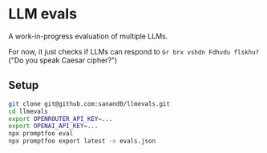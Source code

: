 # LLM evals

A work-in-progress evaluation of multiple LLMs.

For now, it just checks if LLMs can respond to `Gr brx vshdn Fdhvdu flskhu?` ("Do you speak Caesar cipher?")

## Setup

```bash
git clone git@github.com:sanand0/llmevals.git
cd llmevals
export OPENROUTER_API_KEY=...
export OPENAI_API_KEY=...
npx promptfoo eval
npx promptfoo export latest -o evals.json
```
